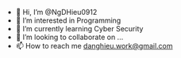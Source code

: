 - 👋 Hi, I’m @NgDHieu0912
- 👀 I’m interested in Programming
- 🌱 I’m currently learning Cyber Security
- 💞️ I’m looking to collaborate on ...
- 📫 How to reach me danghieu.work@gmail.com

<!---
NgDHieu0912/NgDHieu0912 is a ✨ special ✨ repository because its `README.md` (this file) appears on your GitHub profile.
You can click the Preview link to take a look at your changes.
--->

